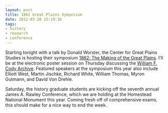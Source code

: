 ```yaml
---
layout: post
title: 1862 Great Plains Symposium
date: 2012-03-28 15:19:36
tags:
- history
- research
- conference
---
```


Starting tonight with a talk by Donald Worster, the Center for Great Plains Studies is hosting their symposium [1862: The Making of the Great Plains](http://www.unl.edu/plains/seminars/2012_Symposium/home.shtml). I'll be at the electronic poster session on Thursday discussing the [William F. Cody Archive](codyarchive.org). Featured speakers at the symposium this year also include Elliott West, Martin Jischke, Richard White, William Thomas, Myron Gutmann, and David Von Drehle.

Saturday, the history graduate students are kicking off the seventh annual James A. Rawley Conference, which we are holding at the Homestead National Monument this year. Coming fresh off of comprehensive exams, this should make for a nice way to end the week.
